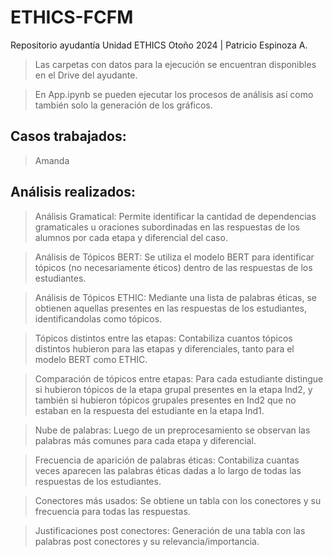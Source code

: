 # ETHICS-FCFM
Repositorio ayudantía Unidad ETHICS Otoño 2024 | Patricio Espinoza A.

>Las carpetas con datos para la ejecución se encuentran disponibles en el Drive del ayudante.

>En App.ipynb se pueden ejecutar los procesos de análisis así como también solo la generación de los gráficos.

## Casos trabajados:

> Amanda

## Análisis realizados:

> Análisis Gramatical:
    Permite identificar la cantidad de dependencias gramaticales u oraciones subordinadas en las respuestas de los alumnos por cada etapa y diferencial del caso.

> Análisis de Tópicos BERT: 
    Se utiliza el modelo BERT para identificar tópicos (no necesariamente éticos) dentro de las respuestas de los estudiantes.

> Análisis de Tópicos ETHIC: 
    Mediante una lista de palabras éticas, se obtienen aquellas presentes en las respuestas de los estudiantes, identificandolas como tópicos.

> Tópicos distintos entre las etapas: 
    Contabiliza cuantos tópicos distintos hubieron para las etapas y diferenciales, tanto para el modelo BERT como ETHIC.

> Comparación de tópicos entre etapas:
    Para cada estudiante distingue si hubieron tópicos de la etapa grupal presentes en la etapa Ind2, y también si hubieron tópicos grupales presentes en Ind2 que no estaban en la respuesta del estudiante en la etapa Ind1.

> Nube de palabras: 
    Luego de un preprocesamiento se observan las palabras más comunes para cada etapa y diferencial.

> Frecuencia de aparición de palabras éticas:
    Contabiliza cuantas veces aparecen las palabras éticas dadas a lo largo de todas las respuestas de los estudiantes.

> Conectores más usados:
    Se obtiene un tabla con los conectores y su frecuencia para todas las respuestas.

> Justificaciones post conectores:
    Generación de una tabla con las palabras post conectores y su relevancia/importancia.